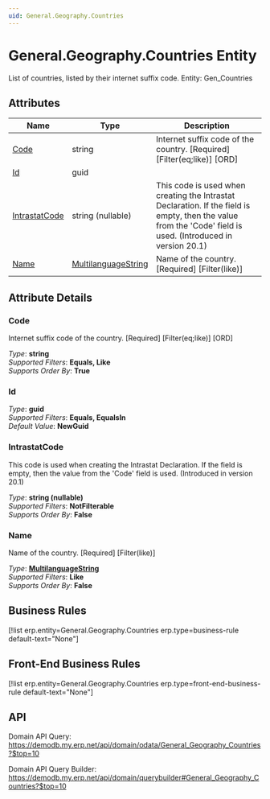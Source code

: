 ```yaml
---
uid: General.Geography.Countries
---
```

# General.Geography.Countries Entity

List of countries, listed by their internet suffix code. Entity: Gen_Countries

## Attributes

| Name | Type | Description |
| ---- | ---- | --- |
| [Code](General.Geography.Countries.md#code) | string | Internet suffix code of the country. [Required] [Filter(eq;like)] [ORD] 
| [Id](General.Geography.Countries.md#id) | guid |  
| [IntrastatCode](General.Geography.Countries.md#intrastatcode) | string (nullable) | This code is used when creating the Intrastat Declaration. If the field is empty, then the value from the 'Code' field is used. (Introduced in version 20.1) 
| [Name](General.Geography.Countries.md#name) | [MultilanguageString](../data-types.md#multilanguagestring) | Name of the country. [Required] [Filter(like)] 


## Attribute Details

### Code

Internet suffix code of the country. [Required] [Filter(eq;like)] [ORD]

_Type_: **string**  
_Supported Filters_: **Equals, Like**  
_Supports Order By_: **True**  

### Id

_Type_: **guid**  
_Supported Filters_: **Equals, EqualsIn**  
_Default Value_: **NewGuid**  

### IntrastatCode

This code is used when creating the Intrastat Declaration. If the field is empty, then the value from the 'Code' field is used. (Introduced in version 20.1)

_Type_: **string (nullable)**  
_Supported Filters_: **NotFilterable**  
_Supports Order By_: **False**  

### Name

Name of the country. [Required] [Filter(like)]

_Type_: **[MultilanguageString](../data-types.md#multilanguagestring)**  
_Supported Filters_: **Like**  
_Supports Order By_: **False**  



## Business Rules

[!list erp.entity=General.Geography.Countries erp.type=business-rule default-text="None"]

## Front-End Business Rules

[!list erp.entity=General.Geography.Countries erp.type=front-end-business-rule default-text="None"]

## API

Domain API Query:
<https://demodb.my.erp.net/api/domain/odata/General_Geography_Countries?$top=10>

Domain API Query Builder:
<https://demodb.my.erp.net/api/domain/querybuilder#General_Geography_Countries?$top=10>

